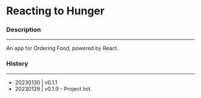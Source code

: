 # Reacting to Hunger


### Description
---

An app for Ordering Food, powered by React.

### History
---
 - 20230130 | v0.1.1
 - 20230129 | v0.1.0 - Project Init.